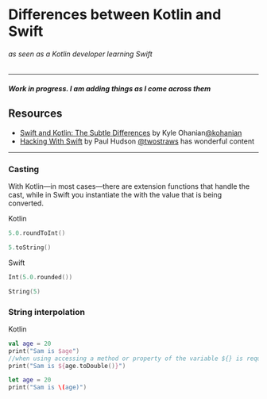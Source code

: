 # Differences between Kotlin and Swift

###### as seen as a Kotlin developer learning Swift

---

##### Work in progress. I am adding things as I come across them

## Resources

- [Swift and Kotlin: The Subtle Differences](https://willowtreeapps.com/ideas/swift-and-kotlin-the-subtle-differences)
  by Kyle Ohanian[@kohanian](https://github.com/kohanian)
- [Hacking With Swift](https://www.hackingwithswift.com/)
  by Paul Hudson [@twostraws](https://twitter.com/twostraws) has wonderful content

---

### Casting

With Kotlin—in most cases—there are extension functions that handle the cast, while in Swift you instantiate the with
the value that is being converted.

Kotlin

```kotlin
5.0.roundToInt()

5.toString()
```

Swift

```swift
Int(5.0.rounded())

String(5)
```

### String interpolation

Kotlin

```kotlin
val age = 20
print("Sam is $age")
//when using accessing a method or property of the variable ${} is required
print("Sam is ${age.toDouble()}")
```

```swift
let age = 20
print("Sam is \(age)")
```